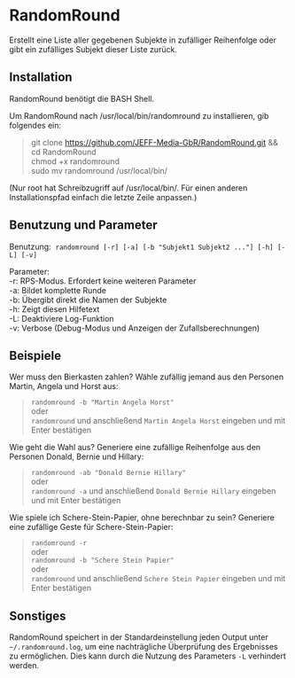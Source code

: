 # RandomRound
Erstellt eine Liste aller gegebenen Subjekte in zufälliger Reihenfolge oder gibt ein zufälliges Subjekt dieser Liste zurück.

## Installation
RandomRound benötigt die BASH Shell.

Um RandomRound nach /usr/local/bin/randomround zu installieren, gib folgendes ein:

> git clone https://github.com/JEFF-Media-GbR/RandomRound.git && cd RandomRound  
> chmod +x randomround  
> sudo mv randomround /usr/local/bin/  

(Nur root hat Schreibzugriff auf /usr/local/bin/. Für einen anderen Installationspfad einfach die letzte Zeile anpassen.)

## Benutzung und Parameter
Benutzung:
  `randomround [-r] [-a] [-b "Subjekt1 Subjekt2 ..."] [-h] [-L] [-v]`  

Parameter:  
  -r: RPS-Modus. Erfordert keine weiteren Parameter  
  -a: Bildet komplette Runde  
  -b: Übergibt direkt die Namen der Subjekte  
  -h: Zeigt diesen Hilfetext  
  -L: Deaktiviere Log-Funktion  
  -v: Verbose (Debug-Modus und Anzeigen der Zufallsberechnungen)

## Beispiele
Wer muss den Bierkasten zahlen? Wähle zufällig jemand aus den Personen Martin, Angela und Horst aus:

> ```randomround -b "Martin Angela Horst"```  
> oder  
> ```randomround``` und anschließend ```Martin Angela Horst``` eingeben und mit Enter bestätigen

Wie geht die Wahl aus? Generiere eine zufällige Reihenfolge aus den Personen Donald, Bernie und Hillary:

> ```randomround -ab "Donald Bernie Hillary"```  
> oder  
> ```randomround -a``` und anschließend ```Donald Bernie Hillary``` eingeben und mit Enter bestätigen

Wie spiele ich Schere-Stein-Papier, ohne berechnbar zu sein? Generiere eine zufällige Geste für Schere-Stein-Papier:

> ```randomround -r```  
> oder  
> ```randomround -b "Schere Stein Papier"```  
> oder  
> ```randomround``` und anschließend ```Schere Stein Papier``` eingeben und mit Enter bestätigen

## Sonstiges
RandomRound speichert in der Standardeinstellung jeden Output unter `~/.randomround.log`, um eine nachträgliche Überprüfung des Ergebnisses zu ermöglichen. Dies kann durch die Nutzung des Parameters `-L` verhindert werden.
